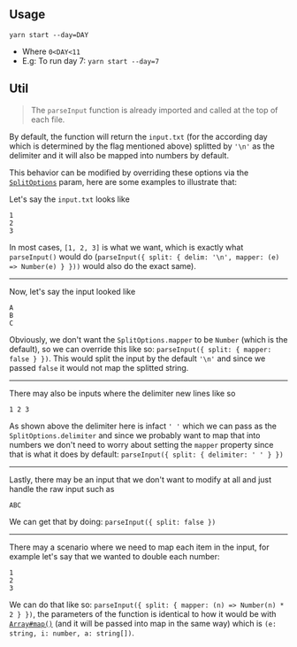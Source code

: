 ## Usage

```
yarn start --day=DAY
```
- Where `0<DAY<11`
- E.g: To run day 7: `yarn start --day=7`


## Util

> The `parseInput` function is already imported and called at the top of each file.

By default, the function will return the `input.txt` (for the according day which is determined by the flag mentioned above) splitted by `'\n'` as the delimiter and it will also be mapped into numbers by default.

This behavior can be modified by overriding these options via the [`SplitOptions`](https://github.com/izexi/aoc-ts-template/blob/master/src/util/index.ts#L3-L11) param, here are some examples to illustrate that:

Let's say the `input.txt` looks like
```
1
2
3
```
In most cases, `[1, 2, 3]` is what we want, which is exactly what `parseInput()` would do (`parseInput({ split: { delim: '\n', mapper: (e) => Number(e) } }))` would also do the exact same).

---
Now, let's say the input looked like

```
A
B
C
```

Obviously, we don't want the `SplitOptions.mapper` to be `Number` (which is the default), so we can override this like so: `parseInput({ split: { mapper: false } })`. This would split the input by the default `'\n'` and since we passed `false` it would not map the splitted string.

---

There may also be inputs where the delimiter new lines like so

```
1 2 3
```

As shown above the delimiter here is infact `' '` which we can pass as the `SplitOptions.delimiter` and since we probably want to map that into numbers we don't need to worry about setting the `mapper` property since that is what it does by default: `parseInput({ split: { delimiter: ' ' } })`

---

Lastly, there may be an input that we don't want to modify at all and just handle the raw input such as

```
ABC
```
We can get that by doing: `parseInput({ split: false })`

---

There may a scenario where we need to map each item in the input, for example let's say that we wanted to double each number:

```
1
2
3
```
We can do that like so: `parseInput({ split: { mapper: (n) => Number(n) * 2 } })`, the parameters of the function is identical to how it would be with [`Array#map()`](https://developer.mozilla.org/en-US/docs/Web/JavaScript/Reference/Global_Objects/Array/map#Syntax) (and it will be passed into map in the same way) which is `(e: string, i: number, a: string[])`.
